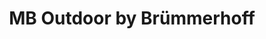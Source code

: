 ---
title: "MB Outdoor by Brümmerhoff"
url: /schneverdingen/mb-outdoor-by-bruemmerhoff/
shop: Allgemein
---